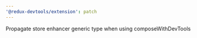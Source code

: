 ```yaml
---
'@redux-devtools/extension': patch
---
```


Propagate store enhancer generic type when using composeWithDevTools
